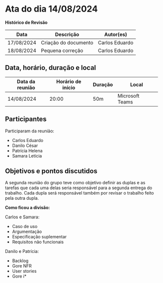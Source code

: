 # Ata do dia 14/08/2024

**Histórico de Revisão**

| Data | Descrição       | Autor(es)               |
| ---------- | -------------------- | -------------------------------------------- |
| 17/08/2024 | Criação do documento | Carlos Eduardo |
| 18/08/2024 | Pequena correção | Carlos Eduardo |

## Data, horário, duração e local

| Data da reunião | Horário de início | Duração      | Local    |
| ---------- | -------------------- | ---------------|--------------- |
| 14/08/2024 | 20:00 | 50m | Microsoft Teams |

## Participantes
Participaram da reunião:

- Carlos Eduardo
- Danilo César 
- Patrícia Helena
- Samara Letícia

## Objetivos e pontos discutidos
A segunda reunião do grupo teve como objetivo definir as duplas e as tarefas que cada uma delas seria responsável para a segunda entrega do trabalho. Cada dupla será responsável também por revisar o trabalho feito pela outra dupla.

**Como ficou a divisão:**

Carlos e Samara:

 - Caso de uso
 - Argumentação
 - Especificação suplementar
 - Requisitos não funcionais

Danilo e Patrícia:

 - Backlog
 - Gore NFR
 - User stories
 - Gore i*


